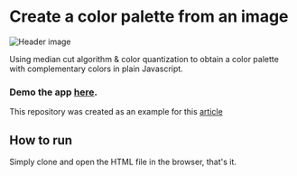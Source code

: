 # Create a color palette from an image

![Header image](/header-photo.jpg)

Using median cut algorithm & color quantization to obtain a color palette with complementary colors in plain Javascript.

### Demo the app [here](https://zygiss22.github.io/color-palette-extraction/).

This repository was created as an example for this [article](https://dev.to/producthackers/creating-a-color-palette-with-javascript-44ip)


## How to run

Simply clone and open the HTML file in the browser, that's it.
